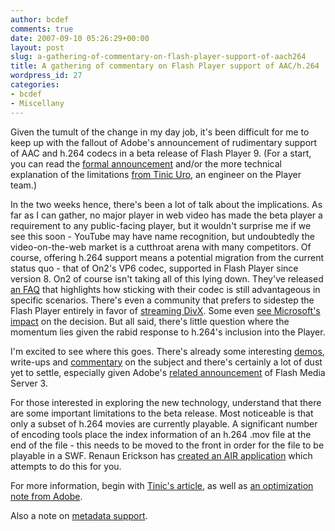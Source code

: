 ```yaml
---
author: bcdef
comments: true
date: 2007-09-10 05:26:29+00:00
layout: post
slug: a-gathering-of-commentary-on-flash-player-support-of-aach264
title: A gathering of commentary on Flash Player support of AAC/h.264
wordpress_id: 27
categories:
- bcdef
- Miscellany
---
```


Given the tumult of the change in my day job, it's been difficult for me to keep up with the fallout of Adobe's announcement of rudimentary support of AAC and h.264 codecs in a beta release of Flash Player 9. (For a start, you can read the [formal announcement](http://www.adobe.com/aboutadobe/pressroom/pressreleases/200708/082107FlashPlayer.html) and/or the more technical explanation of the limitations [from Tinic Uro](http://www.kaourantin.net/2007/08/what-just-happened-to-video-on-web_20.html), an engineer on the Player team.)

In the two weeks hence, there's been a lot of talk about the implications. As far as I can gather, no major player in web video has made the beta player a requirement to any public-facing player, but it wouldn't surprise me if we see this soon - YouTube may have name recognition, but undoubtedly the video-on-the-web market is a cutthroat arena with many competitors. Of course, offering h.264 support means a potential migration from the current status quo - that of On2's VP6 codec, supported in Flash Player since version 8. On2 of course isn't taking all of this lying down. They've released [an FAQ](http://www.on2.com/company/news-room/h264_faq/) that highlights how sticking with their codec is still advantageous in specific scenarios. There's even a community that prefers to sidestep the Flash Player entirely in favor of [streaming DivX](http://stage6.divx.com/). Some even [see Microsoft's impact](http://weblogs.asp.net/jezell/archive/2007/08/23/silverlight-forcing-macromedia-to-rethink.aspx) on the decision. But all said, there's little question where the momentum lies given the rabid response to h.264's inclusion into the Player.

I'm excited to see where this goes. There's already some interesting [demos](http://www.flashcomguru.com/apps/hd_full/hd.html), write-ups and [commentary](http://www.readwriteweb.com/archives/adobe_flash_player_moviestar_h264.php#comments) on the subject and there's certainly a lot of dust yet to settle, especially given Adobe's [related announcement](http://www.adobe.com/aboutadobe/pressroom/pressreleases/200709/090607FMS.html) of Flash Media Server 3.

For those interested in exploring the new technology, understand that there are some important limitations to the beta release. Most noticeable is that only a subset of h.264 movies are currently playable. A significant number of encoding tools place the index information of an h.264 .mov file at the end of the file - this needs to be moved to the front in order for the file to be playable in a SWF. Renaun Erickson has [created an AIR application](http://renaun.com/blog/2007/08/22/234/) which attempts to do this for you.

For more information, begin with [Tinic's article](http://www.kaourantin.net/2007/08/what-just-happened-to-video-on-web_20.html), as well as [an optimization note from Adobe](http://labs.adobe.com/wiki/index.php/Flash_Player:9:Update:Full-Screen_Mode_HW).

Also a note on [metadata support](http://www.brooksandrus.com/blog/2007/08/29/a-quick-look-at-h264-metadata/).
